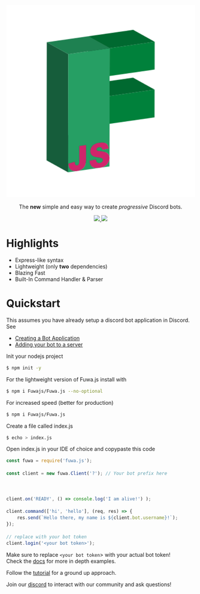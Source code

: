 <div align="center">
    <img src="https://github.com/Fuwajs/Fuwa.js/raw/main/misc/Logo.svg" width="512" height="512">
    <p>The <b>new</b> simple and easy way to create <em>progressive</em> Discord bots.</p>
    <p>
        <a href="https://discord.gg/FGn4T9eUp5">
            <img src="https://img.shields.io/discord/788135963528134656?color=7289da&logo=discord&logoColor=white"/>
        </a>
        <img src="https://travis-ci.com/Fuwajs/Fuwa.js.svg?branch=main"/>
    </p>
</div>

# Highlights
- Express-like syntax
- Lightweight (only **two** dependencies)
- Blazing Fast
- Built-In Command Handler & Parser


# Quickstart
This assumes you have already setup a discord bot application in Discord. See
- [Creating a Bot Application](https://discordjs.guide/preparations/setting-up-a-bot-application.html)
- [Adding your bot to a server](https://discordjs.guide/preparations/adding-your-bot-to-servers.html#bot-invite-links)

Init your nodejs project
```bash
$ npm init -y
```
For the lightweight version of Fuwa.js install with
```bash
$ npm i Fuwajs/Fuwa.js --no-optional
```
For increased speed (better for production)
```bash
$ npm i Fuwajs/Fuwa.js
```
Create a file called index.js
```bash
$ echo > index.js
```

Open index.js in your IDE of choice and copypaste this code
```js
const fuwa = require('fuwa.js');

const client = new fuwa.Client('?'); // Your bot prefix here



client.on('READY', () => console.log('I am alive!') );

client.command(['hi', 'hello'], (req, res) => { 
    res.send(`Hello there, my name is ${client.bot.username}!`); 
});

// replace with your bot token
client.login('<your bot token>');
```
Make sure to replace `<your bot token`> with your actual bot token!
<br>
Check the [docs](https://Fuwajs.github.io/index.html) for more in depth examples.

Follow the [tutorial](https://github.com/fuwajs/fuwa.js/wiki) for a ground up approach.

Join our [discord](https://discord.gg/FGn4T9eUp5) to interact with our community and ask questions!
